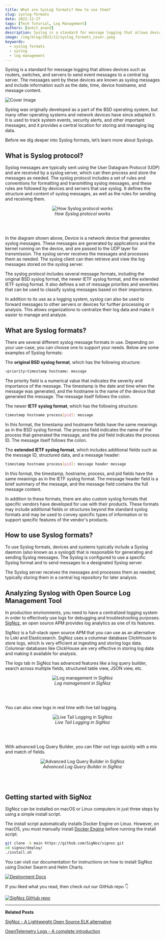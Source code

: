 ```yaml
---
title: What are SysLog formats? How to use them?
slug: syslog-formats
date: 2022-12-27
tags: [Tech Tutorial, Log Management]
authors: [ankit_anand]
description: Syslog is a standard for message logging that allows devices such as routers, switches, and servers to send event messages to a central log server. The messages sent by these devices are known as syslog messages and include information such as the date, time, device hostname, and message content...
image: /img/blog/2022/12/syslog_formats_cover.jpeg
keywords:
  - syslog formats
  - syslog
  - log management
---
```

<head>
  <link rel="canonical" href="https://signoz.io/blog/syslog-formats/"/>
</head>

Syslog is a standard for message logging that allows devices such as routers, switches, and servers to send event messages to a central log server. The messages sent by these devices are known as syslog messages and include information such as the date, time, device hostname, and message content.

<!--truncate-->

![Cover Image](/img/blog/2022/12/syslog_formats_cover.webp)

Syslog was originally developed as a part of the BSD operating system, but many other operating systems and network devices have since adopted it. It is used to track system events, security alerts, and other important messages, and it provides a central location for storing and managing log data.

Before we dig deeper into Syslog formats, let’s learn more about Syslogs.

## What is Syslog protocol?

Syslog messages are typically sent using the User Datagram Protocol (UDP) and are received by a syslog server, which can then process and store the messages as needed. The syslog protocol includes a set of rules and conventions for formatting and transmitting syslog messages, and these rules are followed by devices and servers that use syslog. It defines the structure and content of syslog messages, as well as the rules for sending and receiving them.

<figure data-zoomable align='center'>
    <img src="/img/blog/2022/12/syslog_server_client_1x.webp" alt="How Syslog protocol works"/>
    <figcaption><i>How Syslog protocol works</i></figcaption>
</figure>

<br></br>

In the diagram shown above, Device is a network device that generates syslog messages. These messages are generated by applications and the kernel running on the device, and are passed to the UDP layer for transmission. The syslog server receives the messages and processes them as needed. The syslog client can then retrieve and view the log messages stored on the syslog server.

The syslog protocol includes several message formats, including the original BSD syslog format, the newer IETF syslog format, and the extended IETF syslog format. It also defines a set of message priorities and severities that can be used to classify syslog messages based on their importance.

In addition to its use as a logging system, syslog can also be used to forward messages to other servers or devices for further processing or analysis. This allows organizations to centralize their log data and make it easier to manage and analyze.

## What are Syslog formats?

There are several different syslog message formats in use. Depending on your use-case, you can choose one to support your needs. Below are some examples of Syslog formats:

The **original BSD syslog format**, which has the following structure:

```bash
<priority>timestamp hostname: message
```

The priority field is a numerical value that indicates the severity and importance of the message. The timestamp is the date and time when the message was generated, and the hostname is the name of the device that generated the message. The message itself follows the colon.

The newer **IETF syslog format**, which has the following structure:

```bash
timestamp hostname process[pid]: message
```

In this format, the timestamp and hostname fields have the same meanings as in the BSD syslog format. The process field indicates the name of the process that generated the message, and the pid field indicates the process ID. The message itself follows the colon.

The **extended IETF syslog format**, which includes additional fields such as the message ID, structured data, and a message header:

```bash
timestamp hostname process[pid]: message header message
```

In this format, the timestamp, hostname, process, and pid fields have the same meanings as in the IETF syslog format. The message header field is a brief summary of the message, and the message field contains the full message content.

In addition to these formats, there are also custom syslog formats that specific vendors have developed for use with their products. These formats may include additional fields or structures beyond the standard syslog formats and may be used to convey specific types of information or to support specific features of the vendor's products.

## How to use Syslog formats?

To use Syslog formats, devices and systems typically include a Syslog daemon (also known as a syslogd) that is responsible for generating and sending Syslog messages. The Syslog is configured to use a specific Syslog format and to send messages to a designated Syslog server. 

The Syslog server receives the messages and processes them as needed, typically storing them in a central log repository for later analysis.

## Analyzing Syslog with Open Source Log Management Tool

In production environments, you need to  have a centralized logging system in order to effectively use logs for debugging and troubleshooting purposes. [SigNoz](https://signoz.io/), an open source APM provides log analytics as one of its features. 

SigNoz is a full-stack open source APM that you can use as an alternative to Loki and Elasticsearch. SigNoz uses a columnar database ClickHouse to store logs, which is very efficient at ingesting and storing logs data. Columnar databases like ClickHouse are very effective in storing log data and making it available for analysis.

The logs tab in SigNoz has advanced features like a log query builder, search across multiple fields, structured table view, JSON view, etc.

<figure data-zoomable align='center'>
    <img src="/img/blog/common/signoz_logs.webp" alt="Log management in SigNoz"/>
    <figcaption><i>Log management in SigNoz</i></figcaption>
</figure>

<br></br>

You can also view logs in real time with live tail logging.

<figure data-zoomable align='center'>
    <img src="/img/blog/2022/10/signoz_live_logs.webp" alt="Live Tail Logging in SigNoz"/>
    <figcaption><i>Live Tail Logging in SigNoz</i></figcaption>
</figure>

<br></br>

With advanced Log Query Builder, you can filter out logs quickly with a mix and match of fields.

<figure data-zoomable align='center'>
    <img src="/img/blog/2022/10/signoz_log_query_builder.webp" alt="Advanced Log Query Builder in SigNoz"/>
    <figcaption><i>Advanced Log Query Builder in SigNoz</i></figcaption>
</figure>

<br></br>

## Getting started with SigNoz

SigNoz can be installed on macOS or Linux computers in just three steps by using a simple install script.

The install script automatically installs Docker Engine on Linux. However, on macOS, you must manually install <a href = "https://docs.docker.com/engine/install/" rel="noopener noreferrer nofollow" target="_blank" >Docker Engine</a> before running the install script.

```bash
git clone -b main https://github.com/SigNoz/signoz.git
cd signoz/deploy/
./install.sh
```

You can visit our documentation for instructions on how to install SigNoz using Docker Swarm and Helm Charts.


[![Deployment Docs](/img/blog/common/deploy_docker_documentation.webp)](https://signoz.io/docs/install/docker/?utm_source=blog&utm_medium=syslog_formats)

If you liked what you read, then check out our GitHub repo 👇

[![SigNoz GitHub repo](/img/blog/common/signoz_github.webp)](https://github.com/SigNoz/signoz)

---

**Related Posts**

[SigNoz - A Lightweight Open Source ELK alternative](https://signoz.io/blog/elk-alternative-open-source/)

[OpenTelemetry Logs - A complete introduction](https://signoz.io/blog/opentelemetry-logs/)